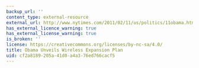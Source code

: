 ```yaml
---
backup_url: ''
content_type: external-resource
external_url: http://www.nytimes.com/2011/02/11/us/politics/11obama.html?_r=1
has_external_licence_warning: true
has_external_license_warning: true
is_broken: ''
license: https://creativecommons.org/licenses/by-nc-sa/4.0/
title: Obama Unveils Wireless Expansion Plan
uid: cf2a8189-205a-41d0-a4a3-76ed766cacf5
---
```

